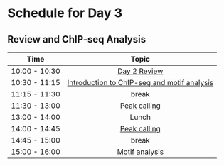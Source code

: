 # Schedule for Day 3

## Review and ChIP-seq Analysis

| Time            |   Topic  |
|:------------------------:|:----------:|
| 10:00 - 10:30 | [Day 2 Review](lessons/Day2_review.md) |
| 10:30 - 11:15 | [Introduction to ChIP-seq and motif analysis](lessons/day_3_ChIP_seq_071321.pdf) |
| 11:15 - 11:30 | break |
| 11:30 - 13:00 | [Peak calling](lessons/04_peaks.md) |
| 13:00 - 14:00 | Lunch |
| 14:00 - 14:45 | [Peak calling](lessons/04_peaks.md) |
| 14:45 - 15:00 | break |
| 15:00 - 16:00 | [Motif analysis](lessons/02_chip.md) |
